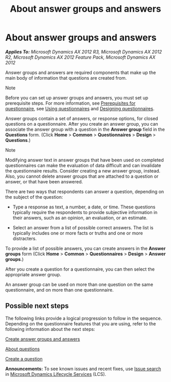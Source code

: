 ﻿---
title: About answer groups and answers
TOCTitle: About answer groups and answers
ms:assetid: c2822c8b-3fa7-4e0a-8e5d-91ee4c9e08b7
ms:mtpsurl: https://technet.microsoft.com/en-us/library/Hh597234(v=AX.60)
ms:contentKeyID: 39519307
ms.date: 04/18/2014
mtps_version: v=AX.60
---

# About answer groups and answers 


_**Applies To:** Microsoft Dynamics AX 2012 R3, Microsoft Dynamics AX 2012 R2, Microsoft Dynamics AX 2012 Feature Pack, Microsoft Dynamics AX 2012_

Answer groups and answers are required components that make up the main body of information that questions are created from.


> [!NOTE]
> <P>Before you can set up answer groups and answers, you must set up prerequisite steps. For more information, see <A href="prerequisites-for-questionnaire.md">Prerequisites for questionnaire</A>, see <A href="using-questionnaires.md">Using questionnaires</A> and <A href="designing-questionnaires.md">Designing questionnaires</A>.</P>



Answer groups contain a set of answers, or response options, for closed questions on a questionnaire. After you create an answer group, you can associate the answer group with a question in the **Answer group** field in the **Questions** form. (Click **Home** \> **Common** \> **Questionnaires** \> **Design** \> **Questions**.)


> [!NOTE]
> <P>Modifying answer text in answer groups that have been used on completed questionnaires can make the evaluation of data difficult and can invalidate the questionnaire results. Consider creating a new answer group, instead. Also, you cannot delete answer groups that are attached to a question or answer, or that have been answered.</P>



There are two ways that respondents can answer a question, depending on the subject of the question:

  - Type a response as text, a number, a date, or time. These questions typically require the respondents to provide subjective information in their answers, such as an opinion, an evaluation, or an estimate.

  - Select an answer from a list of possible correct answers. The list is typically includes one or more facts or truths and one or more distracters.

To provide a list of possible answers, you can create answers in the **Answer groups** form (Click **Home** \> **Common** \> **Questionnaires** \> **Design** \> **Answer groups**.)

After you create a question for a questionnaire, you can then select the appropriate answer group.

An answer group can be used on more than one question on the same questionnaire, and on more than one questionnaire.

## Possible next steps

The following links provide a logical progression to follow in the sequence. Depending on the questionnaire features that you are using, refer to the following information about the next steps:

[Create answer groups and answers](create-answer-groups-and-answers.md)

[About questions](about-questions.md)

[Create a question](create-a-question.md)

  
**Announcements:** To see known issues and recent fixes, use [Issue search](http://go.microsoft.com/fwlink/?linkid=389258) in [Microsoft Dynamics Lifecycle Services](http://go.microsoft.com/fwlink/?linkid=306505) (LCS).

